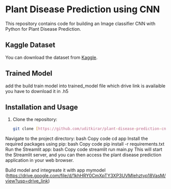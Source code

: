# Plant Disease Prediction using CNN

This repository contains code for building an Image classifier CNN with Python for Plant Disease Prediction.

## Kaggle Dataset
You can download the dataset from [Kaggle](https://www.kaggle.com/datasets/abdallahalidev/plantvillage-dataset).

## Trained Model
add the build train model into trained_model file which drive link is availaible you have to download it in .h5 

## Installation and Usage

1. Clone the repository:
   ```bash
   git clone [https://github.com/uditkirar/plant-disease-prediction-cnn-deep-learning-project.git](https://github.com/UDITKIRAR/Plantrog-disease_classifier.git)
Navigate to the project directory:
bash
Copy code
cd app 
Install the required packages using pip:
bash
Copy code
pip install -r requirements.txt
Run the Streamlit app:
bash
Copy code
streamlit run main.py
This will start the Streamlit server, and you can then access the plant disease prediction application in your web browser.

Build model and integreate it with app mymodel (https://drive.google.com/file/d/1khHRY0CmXpTY3XP3UVMIehztyp18VasM/view?usp=drive_link)

